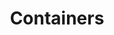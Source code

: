 ---
experience: ['discovery-education', 'essential-forms', 'isobar', 'no1-cooperative', 'skyspecs']
slug: 'containers'
title: 'Containers'
type: 'skill'
---